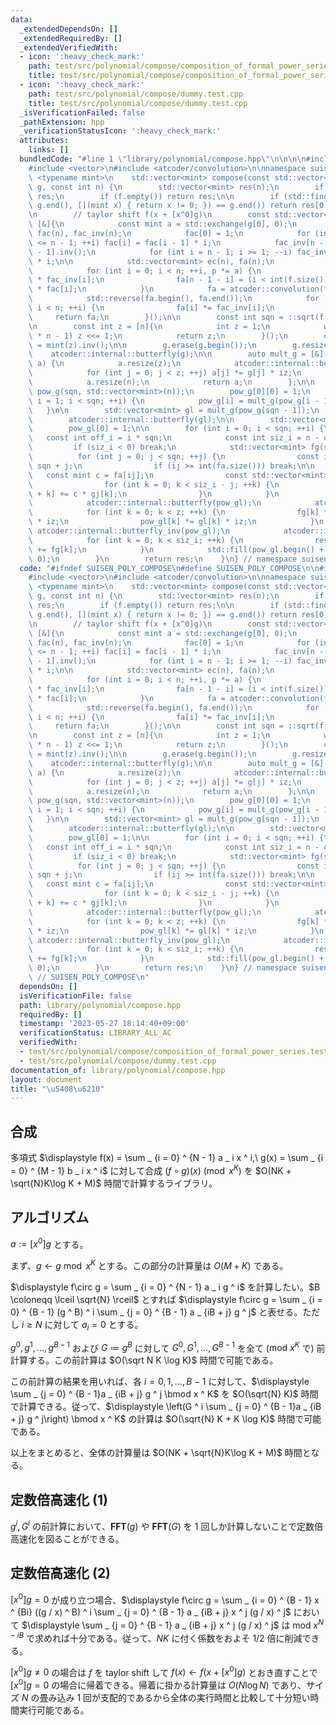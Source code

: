 ```yaml
---
data:
  _extendedDependsOn: []
  _extendedRequiredBy: []
  _extendedVerifiedWith:
  - icon: ':heavy_check_mark:'
    path: test/src/polynomial/compose/composition_of_formal_power_series.test.cpp
    title: test/src/polynomial/compose/composition_of_formal_power_series.test.cpp
  - icon: ':heavy_check_mark:'
    path: test/src/polynomial/compose/dummy.test.cpp
    title: test/src/polynomial/compose/dummy.test.cpp
  _isVerificationFailed: false
  _pathExtension: hpp
  _verificationStatusIcon: ':heavy_check_mark:'
  attributes:
    links: []
  bundledCode: "#line 1 \"library/polynomial/compose.hpp\"\n\n\n\n#include <cmath>\n\
    #include <vector>\n#include <atcoder/convolution>\n\nnamespace suisen {\n    template\
    \ <typename mint>\n    std::vector<mint> compose(const std::vector<mint>& f, std::vector<mint>\
    \ g, const int n) {\n        std::vector<mint> res(n);\n        if (n == 0) return\
    \ res;\n        if (f.empty()) return res;\n\n        if (std::find_if(g.begin(),\
    \ g.end(), [](mint x) { return x != 0; }) == g.end()) return res[0] = f[0], res;\n\
    \n        // taylor shift f(x + [x^0]g)\n        const std::vector<mint> fa =\
    \ [&]{\n            const mint a = std::exchange(g[0], 0);\n            std::vector<mint>\
    \ fac(n), fac_inv(n);\n            fac[0] = 1;\n            for (int i = 1; i\
    \ <= n - 1; ++i) fac[i] = fac[i - 1] * i;\n            fac_inv[n - 1] = fac[n\
    \ - 1].inv();\n            for (int i = n - 1; i >= 1; --i) fac_inv[i - 1] = fac_inv[i]\
    \ * i;\n\n            std::vector<mint> ec(n), fa(n);\n            mint p = 1;\n\
    \            for (int i = 0; i < n; ++i, p *= a) {\n                ec[i] = p\
    \ * fac_inv[i];\n                fa[n - 1 - i] = (i < int(f.size()) ? f[i] : 0)\
    \ * fac[i];\n            }\n            fa = atcoder::convolution(fa, ec), fa.resize(n);\n\
    \            std::reverse(fa.begin(), fa.end());\n            for (int i = 0;\
    \ i < n; ++i) {\n                fa[i] *= fac_inv[i];\n            }\n       \
    \     return fa;\n        }();\n\n        const int sqn = ::sqrt(f.size()) + 1;\n\
    \n        const int z = [n]{\n            int z = 1;\n            while (z < 2\
    \ * n - 1) z <<= 1;\n            return z;\n        }();\n        const mint iz\
    \ = mint(z).inv();\n\n        g.erase(g.begin());\n        g.resize(z);\n    \
    \    atcoder::internal::butterfly(g);\n\n        auto mult_g = [&](std::vector<mint>\
    \ a) {\n            a.resize(z);\n            atcoder::internal::butterfly(a);\n\
    \            for (int j = 0; j < z; ++j) a[j] *= g[j] * iz;\n            atcoder::internal::butterfly_inv(a);\n\
    \            a.resize(n);\n            return a;\n        };\n\n        std::vector<std::vector<mint>>\
    \ pow_g(sqn, std::vector<mint>(n));\n        pow_g[0][0] = 1;\n        for (int\
    \ i = 1; i < sqn; ++i) {\n            pow_g[i] = mult_g(pow_g[i - 1]);\n     \
    \   }\n\n        std::vector<mint> gl = mult_g(pow_g[sqn - 1]);\n        gl.resize(z);\n\
    \        atcoder::internal::butterfly(gl);\n\n        std::vector<mint> pow_gl(z);\n\
    \        pow_gl[0] = 1;\n\n        for (int i = 0; i < sqn; ++i) {\n         \
    \   const int off_i = i * sqn;\n            const int siz_i = n - off_i;\n   \
    \         if (siz_i < 0) break;\n            std::vector<mint> fg(siz_i);\n  \
    \          for (int j = 0; j < sqn; ++j) {\n                const int ij = i *\
    \ sqn + j;\n                if (ij >= int(fa.size())) break;\n\n             \
    \   const mint c = fa[ij];\n                const std::vector<mint>& gj = pow_g[j];\n\
    \                for (int k = 0; k < siz_i - j; ++k) {\n                    fg[j\
    \ + k] += c * gj[k];\n                }\n            }\n            fg.resize(z);\n\
    \            atcoder::internal::butterfly(pow_gl);\n            atcoder::internal::butterfly(fg);\n\
    \            for (int k = 0; k < z; ++k) {\n                fg[k] *= pow_gl[k]\
    \ * iz;\n                pow_gl[k] *= gl[k] * iz;\n            }\n           \
    \ atcoder::internal::butterfly_inv(pow_gl);\n            atcoder::internal::butterfly_inv(fg);\n\
    \            for (int k = 0; k < siz_i; ++k) {\n                res[off_i + k]\
    \ += fg[k];\n            }\n            std::fill(pow_gl.begin() + n, pow_gl.end(),\
    \ 0);\n        }\n        return res;\n    }\n} // namespace suisen\n\n\n\n"
  code: "#ifndef SUISEN_POLY_COMPOSE\n#define SUISEN_POLY_COMPOSE\n\n#include <cmath>\n\
    #include <vector>\n#include <atcoder/convolution>\n\nnamespace suisen {\n    template\
    \ <typename mint>\n    std::vector<mint> compose(const std::vector<mint>& f, std::vector<mint>\
    \ g, const int n) {\n        std::vector<mint> res(n);\n        if (n == 0) return\
    \ res;\n        if (f.empty()) return res;\n\n        if (std::find_if(g.begin(),\
    \ g.end(), [](mint x) { return x != 0; }) == g.end()) return res[0] = f[0], res;\n\
    \n        // taylor shift f(x + [x^0]g)\n        const std::vector<mint> fa =\
    \ [&]{\n            const mint a = std::exchange(g[0], 0);\n            std::vector<mint>\
    \ fac(n), fac_inv(n);\n            fac[0] = 1;\n            for (int i = 1; i\
    \ <= n - 1; ++i) fac[i] = fac[i - 1] * i;\n            fac_inv[n - 1] = fac[n\
    \ - 1].inv();\n            for (int i = n - 1; i >= 1; --i) fac_inv[i - 1] = fac_inv[i]\
    \ * i;\n\n            std::vector<mint> ec(n), fa(n);\n            mint p = 1;\n\
    \            for (int i = 0; i < n; ++i, p *= a) {\n                ec[i] = p\
    \ * fac_inv[i];\n                fa[n - 1 - i] = (i < int(f.size()) ? f[i] : 0)\
    \ * fac[i];\n            }\n            fa = atcoder::convolution(fa, ec), fa.resize(n);\n\
    \            std::reverse(fa.begin(), fa.end());\n            for (int i = 0;\
    \ i < n; ++i) {\n                fa[i] *= fac_inv[i];\n            }\n       \
    \     return fa;\n        }();\n\n        const int sqn = ::sqrt(f.size()) + 1;\n\
    \n        const int z = [n]{\n            int z = 1;\n            while (z < 2\
    \ * n - 1) z <<= 1;\n            return z;\n        }();\n        const mint iz\
    \ = mint(z).inv();\n\n        g.erase(g.begin());\n        g.resize(z);\n    \
    \    atcoder::internal::butterfly(g);\n\n        auto mult_g = [&](std::vector<mint>\
    \ a) {\n            a.resize(z);\n            atcoder::internal::butterfly(a);\n\
    \            for (int j = 0; j < z; ++j) a[j] *= g[j] * iz;\n            atcoder::internal::butterfly_inv(a);\n\
    \            a.resize(n);\n            return a;\n        };\n\n        std::vector<std::vector<mint>>\
    \ pow_g(sqn, std::vector<mint>(n));\n        pow_g[0][0] = 1;\n        for (int\
    \ i = 1; i < sqn; ++i) {\n            pow_g[i] = mult_g(pow_g[i - 1]);\n     \
    \   }\n\n        std::vector<mint> gl = mult_g(pow_g[sqn - 1]);\n        gl.resize(z);\n\
    \        atcoder::internal::butterfly(gl);\n\n        std::vector<mint> pow_gl(z);\n\
    \        pow_gl[0] = 1;\n\n        for (int i = 0; i < sqn; ++i) {\n         \
    \   const int off_i = i * sqn;\n            const int siz_i = n - off_i;\n   \
    \         if (siz_i < 0) break;\n            std::vector<mint> fg(siz_i);\n  \
    \          for (int j = 0; j < sqn; ++j) {\n                const int ij = i *\
    \ sqn + j;\n                if (ij >= int(fa.size())) break;\n\n             \
    \   const mint c = fa[ij];\n                const std::vector<mint>& gj = pow_g[j];\n\
    \                for (int k = 0; k < siz_i - j; ++k) {\n                    fg[j\
    \ + k] += c * gj[k];\n                }\n            }\n            fg.resize(z);\n\
    \            atcoder::internal::butterfly(pow_gl);\n            atcoder::internal::butterfly(fg);\n\
    \            for (int k = 0; k < z; ++k) {\n                fg[k] *= pow_gl[k]\
    \ * iz;\n                pow_gl[k] *= gl[k] * iz;\n            }\n           \
    \ atcoder::internal::butterfly_inv(pow_gl);\n            atcoder::internal::butterfly_inv(fg);\n\
    \            for (int k = 0; k < siz_i; ++k) {\n                res[off_i + k]\
    \ += fg[k];\n            }\n            std::fill(pow_gl.begin() + n, pow_gl.end(),\
    \ 0);\n        }\n        return res;\n    }\n} // namespace suisen\n\n\n#endif\
    \ // SUISEN_POLY_COMPOSE\n"
  dependsOn: []
  isVerificationFile: false
  path: library/polynomial/compose.hpp
  requiredBy: []
  timestamp: '2023-05-27 18:14:40+09:00'
  verificationStatus: LIBRARY_ALL_AC
  verifiedWith:
  - test/src/polynomial/compose/composition_of_formal_power_series.test.cpp
  - test/src/polynomial/compose/dummy.test.cpp
documentation_of: library/polynomial/compose.hpp
layout: document
title: "\u5408\u6210"
---
```

## 合成

多項式 $\displaystyle f(x) = \sum _ {i = 0} ^ {N - 1} a _ i x ^ i,\ g(x) = \sum _ {i = 0} ^ {M - 1} b _ i x ^ i$ に対して合成 $(f\circ g)(x) \pmod{x ^ K}$ を $O(NK + \sqrt{N}K\log K + M)$ 時間で計算するライブラリ。

## アルゴリズム

$a:= \lbrack x ^ 0\rbrack g$ とする。

まず、$g\leftarrow g \bmod x ^ K$ とする。この部分の計算量は $O(M + K)$ である。

$\displaystyle f\circ g = \sum _ {i = 0} ^ {N - 1} a _ i g ^ i$ を計算したい。$B \coloneqq \lceil \sqrt{N} \rceil$ とすれば $\displaystyle f\circ g = \sum _ {i = 0} ^ {B - 1} (g ^ B) ^ i \sum _ {j = 0} ^ {B - 1} a _ {iB + j} g ^ j$ と表せる。ただし $i \geq N$ に対して $a _ i = 0$ とする。

$g ^ 0, g ^ 1, \ldots, g ^ {B - 1}$ および $G\coloneqq g ^ B$ に対して $G ^ 0, G ^ 1, \ldots, G ^ {B - 1}$ を全て ($\mathrm{mod}\ x ^ K$ で) 前計算する。この前計算は $O(\sqrt N K \log K)$ 時間で可能である。

この前計算の結果を用いれば、各 $i=0,1,\ldots,B-1$ に対して、$\displaystyle \sum _ {j = 0} ^ {B - 1}a _ {iB + j} g ^ j \bmod x ^ K$ を $O(\sqrt{N} K)$ 時間で計算できる。従って、$\displaystyle \left(G ^ i \sum _ {j = 0} ^ {B - 1}a _ {iB + j} g ^ j\right) \bmod x ^ K$ の計算は $O(\sqrt{N} K + K \log K)$ 時間で可能である。

以上をまとめると、全体の計算量は $O(NK + \sqrt{N}K\log K + M)$ 時間となる。

## 定数倍高速化 (1)

$g ^ i,G ^ i$ の前計算において、$\mathbf{FFT}(g)$ や $\mathbf{FFT}(G)$ を $1$ 回しか計算しないことで定数倍高速化を図ることができる。

## 定数倍高速化 (2)

$\lbrack x ^ 0 \rbrack g = 0$ が成り立つ場合、$\displaystyle f\circ g = \sum _ {i = 0} ^ {B - 1} x ^ {Bi} ((g / x) ^ B) ^ i \sum _ {j = 0} ^ {B - 1} a _ {iB + j} x ^ j (g / x) ^ j$ において $\displaystyle \sum _ {j = 0} ^ {B - 1} a _ {iB + j} x ^ j (g / x) ^ j$ は $\mathrm{mod}\ x ^ {N - iB}$ で求めれば十分である。従って、$NK$ に付く係数をおよそ $1/2$ 倍に削減できる。

$\lbrack x ^ 0 \rbrack g \neq 0$ の場合は $f$ を taylor shift して $f(x) \leftarrow f(x + \lbrack x ^ 0 \rbrack g)$ とおき直すことで $\lbrack x ^ 0 \rbrack g = 0$ の場合に帰着できる。帰着に掛かる計算量は $O(N\log N)$ であり、サイズ $N$ の畳み込み $1$ 回が支配的であるから全体の実行時間と比較して十分短い時間実行可能である。

